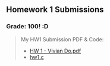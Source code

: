 ## Homework 1 Submissions 

### Grade: 100! :D 


>My HW1 Submission PDF & Code: 
>* [HW 1 - Vivian Do.pdf](https://github.com/odnaiviv/CSC-4320/blob/main/Homework%201/HW%201%20-%20Vivian%20Do.pdf)
>* [hw1.c](https://github.com/odnaiviv/CSC-4320/blob/main/Homework%201/hw1.c)
